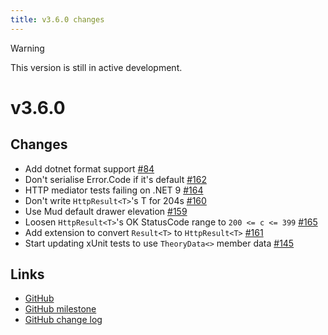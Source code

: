 ```yaml
---
title: v3.6.0 changes
---
```


> [!WARNING]
> This version is still in active development.

# v3.6.0

## Changes
- Add dotnet format support [#84](https://github.com/alexnoddings/Tyne/issues/84)
- Don't serialise Error.Code if it's default [#162](https://github.com/alexnoddings/Tyne/issues/162)
- HTTP mediator tests failing on .NET 9 [#164](https://github.com/alexnoddings/Tyne/issues/164)
- Don't write `HttpResult<T>`'s T for 204s [#160](https://github.com/alexnoddings/Tyne/issues/160)
- Use Mud default drawer elevation [#159](https://github.com/alexnoddings/Tyne/issues/159)
- Loosen `HttpResult<T>`'s OK StatusCode range to `200 <= c <= 399` [#165](https://github.com/alexnoddings/Tyne/issues/165)
- Add extension to convert `Result<T>` to `HttpResult<T>` [#161](https://github.com/alexnoddings/Tyne/issues/161)
- Start updating xUnit tests to use `TheoryData<>` member data [#145](https://github.com/alexnoddings/Tyne/issues/145)

## Links
- [GitHub](https://github.com/alexnoddings/Tyne/releases/tag/v3.6.0)
- [GitHub milestone](https://github.com/alexnoddings/Tyne/milestone/18?closed=1)
- [GitHub change log](https://github.com/alexnoddings/Tyne/compare/v3.5.0...v3.6.0)
